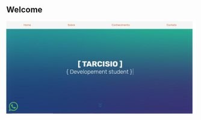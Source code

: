 ## Welcome 
![img pag inicial do portfolio v1](https://github.com/TarcisioValentim/portifolio-v1/blob/master/img-pag-inicial-v1.png)
